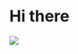 # Hi there
<img src = "http://github-profile-summary-cards.vercel.app/api/cards/profile-details?username=vn7n24fzkq&theme=default"><br>
<img scr = "https://github-readme-stats.vercel.app/api/top-langs/?username=naisu-dev"><br>
<img scr = "https://github-readme-stats.vercel.app/api?username=naisu-dev">
<!-- [![trophy](https://github-profile-trophy.vercel.app/?username=naisu-dev
)](https://github.com/ryo-ma/github-profile-trophy)  
[![Twitter](https://img.shields.io/badge/--FFFFFF?style=social&logo=twitter&label=Follow%20naisu_dayo)](https://twitter.com/naisu_dayo)
[![Twitter](https://img.shields.io/badge/--FFFFFF?style=social&logo=twitter&label=Follow%20naisu_dev_dayo)](https://twitter.com/naisu_dev_dayo)
 -->
